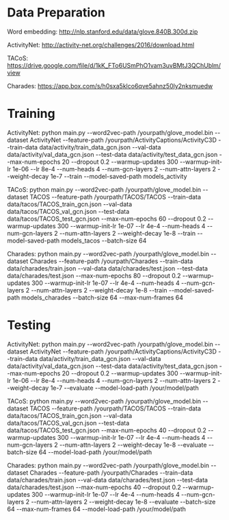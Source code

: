 # Data Preparation

Word embedding: http://nlp.stanford.edu/data/glove.840B.300d.zip

ActivityNet: http://activity-net.org/challenges/2016/download.html

TACoS: https://drive.google.com/file/d/1kK_FTo6USmPhO1vam3uvBMtJ3QChUblm/view

Charades: https://app.box.com/s/h0sxa5klco6qve5ahnz50ly2nksmuedw


# Training

ActivityNet: python main.py --word2vec-path /yourpath/glove_model.bin --dataset ActivityNet --feature-path /yourpath/ActivityCaptions/ActivityC3D --train-data data/activity/train_data_gcn.json --val-data data/activity/val_data_gcn.json --test-data data/activity/test_data_gcn.json --max-num-epochs 20 --dropout 0.2 --warmup-updates 300 --warmup-init-lr 1e-06 --lr 8e-4 --num-heads 4 --num-gcn-layers 2 --num-attn-layers 2 --weight-decay 1e-7 --train --model-saved-path models_activity

TACoS: python main.py --word2vec-path /yourpath/glove_model.bin --dataset TACOS --feature-path /yourpath/TACOS/TACOS --train-data data/tacos/TACOS_train_gcn.json --val-data data/tacos/TACOS_val_gcn.json --test-data data/tacos/TACOS_test_gcn.json --max-num-epochs 60 --dropout 0.2 --warmup-updates 300 --warmup-init-lr 1e-07 --lr 4e-4 --num-heads 4 --num-gcn-layers 2 --num-attn-layers 2 --weight-decay 1e-8 --train --model-saved-path models_tacos --batch-size 64

Charades: python main.py --word2vec-path /yourpath/glove_model.bin --dataset Charades --feature-path /yourpath/Charades --train-data data/charades/train.json --val-data data/charades/test.json --test-data data/charades/test.json --max-num-epochs 80 --dropout 0.2 --warmup-updates 300 --warmup-init-lr 1e-07 --lr 4e-4 --num-heads 4 --num-gcn-layers 2 --num-attn-layers 2 --weight-decay 1e-8 --train --model-saved-path models_charades --batch-size 64 --max-num-frames 64


# Testing

ActivityNet: python main.py --word2vec-path /yourpath/glove_model.bin --dataset ActivityNet --feature-path /yourpath/ActivityCaptions/ActivityC3D --train-data data/activity/train_data_gcn.json --val-data data/activity/val_data_gcn.json --test-data data/activity/test_data_gcn.json --max-num-epochs 20 --dropout 0.2 --warmup-updates 300 --warmup-init-lr 1e-06 --lr 8e-4 --num-heads 4 --num-gcn-layers 2 --num-attn-layers 2 --weight-decay 1e-7 --evaluate --model-load-path /your/model/path

TACoS: python main.py --word2vec-path /yourpath/glove_model.bin --dataset TACOS --feature-path /yourpath/TACOS/TACOS --train-data data/tacos/TACOS_train_gcn.json --val-data data/tacos/TACOS_val_gcn.json --test-data data/tacos/TACOS_test_gcn.json --max-num-epochs 40 --dropout 0.2 --warmup-updates 300 --warmup-init-lr 1e-07 --lr 4e-4 --num-heads 4 --num-gcn-layers 2 --num-attn-layers 2 --weight-decay 1e-8 --evaluate --batch-size 64 --model-load-path /your/model/path

Charades: python main.py --word2vec-path /yourpath/glove_model.bin --dataset Charades --feature-path /yourpath/Charades --train-data data/charades/train.json --val-data data/charades/test.json --test-data data/charades/test.json --max-num-epochs 40 --dropout 0.2 --warmup-updates 300 --warmup-init-lr 1e-07 --lr 4e-4 --num-heads 4 --num-gcn-layers 2 --num-attn-layers 2 --weight-decay 1e-8 --evaluate --batch-size 64 --max-num-frames 64 --model-load-path /your/model/path
